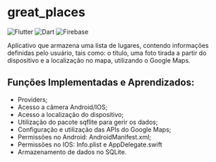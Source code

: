 # great_places

![Flutter](https://img.shields.io/badge/Framework-Flutter-3cc6fd?logo=flutter)
![Dart](https://img.shields.io/badge/Language-Dart-0c458b?logo=dart)
![Firebase](https://img.shields.io/badge/Cloud-Firebase-f5ba23?logo=Firebase)

Aplicativo que armazena uma lista de lugares, contendo informações definidas pelo usuário, tais como: o título, uma foto tirada a partir do dispositivo e a localização no mapa, utilizando o Google Maps.

## Funções Implementadas e Aprendizados: 

- Providers;
- Acesso a câmera Android/IOS;
- Acesso a localização do dispositivo;
- Utilização do pacote sqflite para gerir os dados;
- Configuração e utilização das APIs do Google Maps;
- Permissões no Android: AndroidManifest.xml;
- Permissões no IOS: Info.plist e AppDelegate.swift
- Armazenamento de dados no SQLite.

